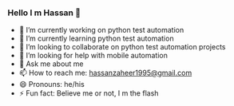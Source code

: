 ### Hello I m Hassan 👋

- 🔭 I’m currently working on python test automation 
- 🌱 I’m currently learning python test automation
- 👯 I’m looking to collaborate on python test automation projects
- 🤔 I’m looking for help with mobile automation 
- 💬 Ask me about me
- 📫 How to reach me: hassanzaheer1995@gmail.com
- 😄 Pronouns: he/his
- ⚡ Fun fact: Believe me or not, I m the flash

